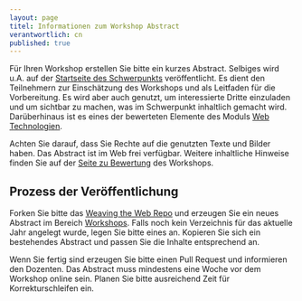 ```yaml
---
layout: page
titel: Informationen zum Workshop Abstract
verantwortlich: cn
published: true
---
```


Für Ihren Workshop erstellen Sie bitte ein kurzes Abstract. Selbiges wird u.A. auf der [Startseite des Schwerpunkts](https://th-koeln.github.io/mi-master-wtw/) veröffentlicht. Es dient den Teilnehmern zur Einschätzung des Workshops und als Leitfaden für die Vorbereitung. Es wird aber auch genutzt, um interessierte Dritte einzuladen und um sichtbar zu machen, was im Schwerpunkt inhaltlich gemacht wird. Darüberhinaus ist es eines der bewerteten Elemente des Moduls [Web Technologien](https://th-koeln.github.io/mi-master-wtw/web-technologien/).

Achten Sie darauf, dass Sie Rechte auf die genutzten Texte und Bilder haben. Das Abstract ist im Web frei verfügbar. Weitere inhaltliche Hinweise finden Sie auf der [Seite zu Bewertung](https://th-koeln.github.io/mi-master-wtw/bewertungskriterien/#workshop) des Workshops.

## Prozess der Veröffentlichung

Forken Sie bitte das [Weaving the Web Repo](https://github.com/th-koeln/mi-master-wtw) und erzeugen Sie ein neues Abstract im Bereich [Workshops](https://github.com/th-koeln/mi-master-wtw/tree/master/_workshops). Falls noch kein Verzeichnis für das aktuelle Jahr angelegt wurde, legen Sie bitte eines an. Kopieren Sie sich ein bestehendes Abstract und passen Sie die Inhalte entsprechend an.

Wenn Sie fertig sind erzeugen Sie bitte einen Pull Request und informieren den Dozenten. Das Abstract muss mindestens eine Woche vor dem Workshop online sein. Planen Sie bitte ausreichend Zeit für Korrekturschleifen ein.